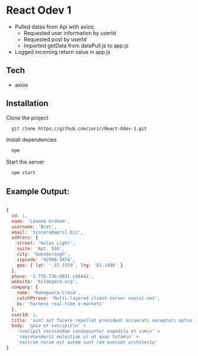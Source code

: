 # React Odev 1
- Pulled datas from Api with axios;
    - Requested user information by userId
    - Requested post by userId
    - Imported getData from dataPull.js to app.js
- Logged incoming return value in app.js
## Tech
- axios

## Installation
 Clone the project
```bash
  git clone https://github.com/iorir/React-Odev-1.git
 ```

Install dependencies

```bash
  npm
```

Start the server

```bash
  npm start
```
## Example Output:
```javascript

{
  id: 1,
  name: 'Leanne Graham',
  username: 'Bret',
  email: 'Sincere@april.biz',
  address: {
    street: 'Kulas Light',
    suite: 'Apt. 556',
    city: 'Gwenborough',
    zipcode: '92998-3874',
    geo: { lat: '-37.3159', lng: '81.1496' }
  },
  phone: '1-770-736-8031 x56442',
  website: 'hildegard.org',
  company: {
    name: 'Romaguera-Crona',
    catchPhrase: 'Multi-layered client-server neural-net',
    bs: 'harness real-time e-markets'
  },
  userId: 1,
  title: 'sunt aut facere repellat provident occaecati excepturi optio reprehenderit',
  body: 'quia et suscipit\n' +
    'suscipit recusandae consequuntur expedita et cum\n' +
    'reprehenderit molestiae ut ut quas totam\n' +
    'nostrum rerum est autem sunt rem eveniet architecto'
}
```
